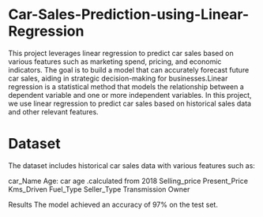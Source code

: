 # Car-Sales-Prediction-using-Linear-Regression
This project leverages linear regression to predict car sales based on various features such as marketing spend, pricing, and economic indicators. The goal is to build a model that can accurately forecast future car sales, aiding in strategic decision-making for businesses.Linear regression is a statistical method that models the relationship between a dependent variable and one or more independent variables. In this project, we use linear regression to predict car sales based on historical sales data and other relevant features.

# Dataset
The dataset includes historical car sales data with various features such as:

car_Name
Age: car age .calculated from 2018
Selling_price
Present_Price
Kms_Driven
Fuel_Type
Seller_Type
Transmission
Owner

Results The model achieved an accuracy of 97% on the test set.

